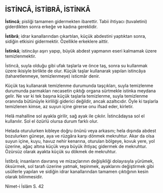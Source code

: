 ## İSTİNCÂ, İSTİBRÂ, İSTİNKÂ

**İstincâ**; pisliği tamamen gidermekten ibarettir. Tabii ihtiyacı (tuvaletini) giderdikten sonra erkeğe ve kadına gereklidir.

**İstibrâ**; idrar kanallarından çıkartılan, küçük abdestini yap­tıktan sonra, sidiğin etkisini gidermektir. Özellikle erkeklere ait­tir.

**İstinkâ**; istincâyı aşırı yapıp, büyük abdest yapmanın eseri kalmamak üzere temizlenmektir.

İstincâ, suyla olduğu gibi ufak taşlarla ve önce taş, sonra su kullanmak üzere ikisiyle birlikte de olur. Küçük taşlar kullana­rak yapılan istincâya (taharetlenmeye, temizlenmeye) isticmâr denir.

Küçük taş kullanarak temizlenme durumunda taşçıkları, suy­la temizlenme durumunda parmakları necasetin çıktığı organa sürtmekle istinka meydana gelir. Ne var ki tek başına küçük taşlarla temizlenme, suyla temizlenme oranında bütünüyle kir­liliği giderici değildir, ancak azaltıcıdır. Öyle ki taşlarla temizle­nen kimse, az suyun içine girerse onu ifsad eder, kirletir.

Helâ mahalline sol ayakla girilir, sağ ayak ile çıkılır. İstincâdaysa sol el kullanılır. Sol el özürlü olursa durum farklı olur.

Helada oturulurken kıbleye doğru önünü veya arkasını; hela dışında abdest bozulurken güneşe, aya ve rüzgâra karşı dön­mek mekruhtur. Akar da olsa suyun içine, kuyu, havuz nehir kenarına, oturulan bölgeye, kovuk yere, yol üzerine, ağaç altına küçük veya büyük ihtiyaç gidermek de mekruhtur. Özürsüz olarak ayakta küçük su dökmek de mekruhtur.

İstibrâ; insanların davranış ve mizaçlarının değişikliği dolayısıyla yürümek, öksürmek, sol tarafı üzerine yatmak, te­pinmek, ayaklarını değiştirmek gibi usûllerle yapılan ve si­diğin idrar kanallarından tamamen çıktığının kesin olarak bi­linmesidir.

Nimet-i İslâm S. 42
